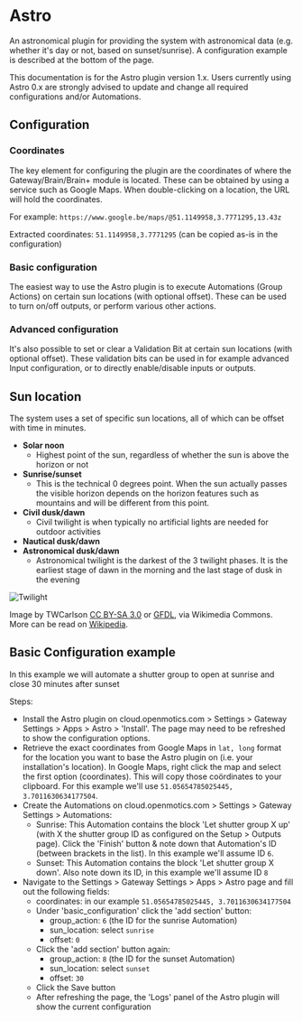 # Astro

An astronomical plugin for providing the system with astronomical data (e.g. whether it's day or not, based on sunset/sunrise).
A configuration example is described at the bottom of the page.

This documentation is for the Astro plugin version 1.x. Users currently using Astro 0.x are
strongly advised to update and change all required configurations and/or Automations. 

## Configuration

### Coordinates

The key element for configuring the plugin are the coordinates of where the Gateway/Brain/Brain+ module is located. These
can be obtained by using a service such as Google Maps. When double-clicking on a location, the 
URL will hold the coordinates.

For example: `https://www.google.be/maps/@51.1149958,3.7771295,13.43z`

Extracted coordinates: `51.1149958,3.7771295` (can be copied as-is in the configuration)

### Basic configuration

The easiest way to use the Astro plugin is to execute Automations (Group Actions) on certain sun
locations (with optional offset). These can be used to turn on/off outputs, or perform various other actions.

### Advanced configuration

It's also possible to set or clear a Validation Bit at certain sun locations (with optional offset). These validation bits
can be used in for example advanced Input configuration, or to directly enable/disable inputs or outputs.

## Sun location

The system uses a set of specific sun locations, all of which can be offset with time in minutes.

* **Solar noon**
    * Highest point of the sun, regardless of whether the sun is above the horizon or not
* **Sunrise/sunset**
    * This is the technical 0 degrees point. When the sun actually passes the visible horizon depends on the horizon features such as mountains and will be different from this point.
* **Civil dusk/dawn**
    * Civil twilight is when typically no artificial lights are needed for outdoor activities
* **Nautical dusk/dawn**
* **Astronomical dusk/dawn**
    * Astronomical twilight is the darkest of the 3 twilight phases. It is the earliest stage of dawn in the morning and the last stage of dusk in the evening

![Twilight](https://upload.wikimedia.org/wikipedia/commons/thumb/d/d2/Twilight_subcategories.svg/500px-Twilight_subcategories.svg.png)

Image by TWCarlson [CC BY-SA 3.0](http://creativecommons.org/licenses/by-sa/3.0) or [GFDL](http://www.gnu.org/copyleft/fdl.html), via Wikimedia 
Commons. More can be read on [Wikipedia](https://en.wikipedia.org/wiki/Twilight).

## Basic Configuration example
In this example we will automate a shutter group to open at sunrise and close 30 minutes after sunset

Steps:
* Install the Astro plugin on cloud.openmotics.com > Settings > Gateway Settings > Apps > Astro > 'Install'. The page may need to be refreshed to show the configuration options.
* Retrieve the exact coordinates from Google Maps in ```lat, long``` format for the location you want to base the Astro plugin on (i.e. your installation's location). In Google Maps, right click the map and select the first option (coordinates). This will copy those coördinates to your clipboard. For this example we'll use ```51.05654785025445, 3.7011630634177504```.
* Create the Automations on cloud.openmotics.com > Settings > Gateway Settings > Automations:
    * Sunrise: This Automation contains the block 'Let shutter group X up' (with X the shutter group ID as configured on the Setup > Outputs page). Click the 'Finish' button & note down that Automation's ID (between brackets in the list). In this example we'll assume ID ```6```.
    * Sunset: This Automation contains the block 'Let shutter group X down'. Also note down its ID, in this example we'll assume ID ```8```
* Navigate to the Settings > Gateway Settings > Apps > Astro page and fill out the following fields:
    * coordinates: in our example ```51.05654785025445, 3.7011630634177504```
    * Under 'basic_configuration' click the 'add section' button:
        * group_action: ```6``` (the ID for the sunrise Automation)
        * sun_location: select ```sunrise```
        * offset: ```0```
    * Click the 'add section' button again:
        * group_action: ```8``` (the ID for the sunset Automation)
        * sun_location: select ```sunset```
        * offset: ```30```
    * Click the Save button
    * After refreshing the page, the 'Logs' panel of the Astro plugin will show the current configuration

